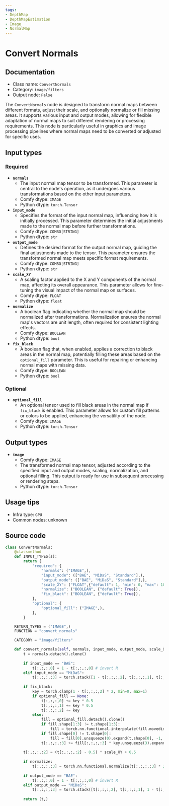 ```yaml
---
tags:
- DepthMap
- DepthMapEstimation
- Image
- NormalMap
---
```


# Convert Normals
## Documentation
- Class name: `ConvertNormals`
- Category: `image/filters`
- Output node: `False`

The `ConvertNormals` node is designed to transform normal maps between different formats, adjust their scale, and optionally normalize or fill missing areas. It supports various input and output modes, allowing for flexible adaptation of normal maps to suit different rendering or processing requirements. This node is particularly useful in graphics and image processing pipelines where normal maps need to be converted or adjusted for specific uses.
## Input types
### Required
- **`normals`**
    - The input normal map tensor to be transformed. This parameter is central to the node's operation, as it undergoes various transformations based on the other input parameters.
    - Comfy dtype: `IMAGE`
    - Python dtype: `torch.Tensor`
- **`input_mode`**
    - Specifies the format of the input normal map, influencing how it is initially processed. This parameter determines the initial adjustments made to the normal map before further transformations.
    - Comfy dtype: `COMBO[STRING]`
    - Python dtype: `str`
- **`output_mode`**
    - Defines the desired format for the output normal map, guiding the final adjustments made to the tensor. This parameter ensures the transformed normal map meets specific format requirements.
    - Comfy dtype: `COMBO[STRING]`
    - Python dtype: `str`
- **`scale_XY`**
    - A scaling factor applied to the X and Y components of the normal map, affecting its overall appearance. This parameter allows for fine-tuning the visual impact of the normal map on surfaces.
    - Comfy dtype: `FLOAT`
    - Python dtype: `float`
- **`normalize`**
    - A boolean flag indicating whether the normal map should be normalized after transformations. Normalization ensures the normal map's vectors are unit length, often required for consistent lighting effects.
    - Comfy dtype: `BOOLEAN`
    - Python dtype: `bool`
- **`fix_black`**
    - A boolean flag that, when enabled, applies a correction to black areas in the normal map, potentially filling these areas based on the `optional_fill` parameter. This is useful for repairing or enhancing normal maps with missing data.
    - Comfy dtype: `BOOLEAN`
    - Python dtype: `bool`
### Optional
- **`optional_fill`**
    - An optional tensor used to fill black areas in the normal map if `fix_black` is enabled. This parameter allows for custom fill patterns or colors to be applied, enhancing the versatility of the node.
    - Comfy dtype: `IMAGE`
    - Python dtype: `torch.Tensor`
## Output types
- **`image`**
    - Comfy dtype: `IMAGE`
    - The transformed normal map tensor, adjusted according to the specified input and output modes, scaling, normalization, and optional filling. This output is ready for use in subsequent processing or rendering steps.
    - Python dtype: `torch.Tensor`
## Usage tips
- Infra type: `GPU`
- Common nodes: unknown


## Source code
```python
class ConvertNormals:
    @classmethod
    def INPUT_TYPES(s):
        return {
            "required": {
                "normals": ("IMAGE",),
                "input_mode": (["BAE", "MiDaS", "Standard"],),
                "output_mode": (["BAE", "MiDaS", "Standard"],),
                "scale_XY": ("FLOAT",{"default": 1, "min": 0, "max": 100, "step": 0.001}),
                "normalize": ("BOOLEAN", {"default": True}),
                "fix_black": ("BOOLEAN", {"default": True}),
            },
            "optional": {
                "optional_fill": ("IMAGE",),
            },
        }

    RETURN_TYPES = ("IMAGE",)
    FUNCTION = "convert_normals"

    CATEGORY = "image/filters"

    def convert_normals(self, normals, input_mode, output_mode, scale_XY, normalize, fix_black, optional_fill=None):
        t = normals.detach().clone()
        
        if input_mode == "BAE":
            t[:,:,:,0] = 1 - t[:,:,:,0] # invert R
        elif input_mode == "MiDaS":
            t[:,:,:,:3] = torch.stack([1 - t[:,:,:,2], t[:,:,:,1], t[:,:,:,0]], dim=3) # BGR -> RGB and invert R
        
        if fix_black:
            key = torch.clamp(1 - t[:,:,:,2] * 2, min=0, max=1)
            if optional_fill == None:
                t[:,:,:,0] += key * 0.5
                t[:,:,:,1] += key * 0.5
                t[:,:,:,2] += key
            else:
                fill = optional_fill.detach().clone()
                if fill.shape[1:3] != t.shape[1:3]:
                    fill = torch.nn.functional.interpolate(fill.movedim(-1,1), size=(t.shape[1], t.shape[2]), mode='bilinear').movedim(1,-1)
                if fill.shape[0] != t.shape[0]:
                    fill = fill[0].unsqueeze(0).expand(t.shape[0], -1, -1, -1)
                t[:,:,:,:3] += fill[:,:,:,:3] * key.unsqueeze(3).expand(-1, -1, -1, 3)
        
        t[:,:,:,:2] = (t[:,:,:,:2] - 0.5) * scale_XY + 0.5
        
        if normalize:
            t[:,:,:,:3] = torch.nn.functional.normalize(t[:,:,:,:3] * 2 - 1, dim=3) / 2 + 0.5
        
        if output_mode == "BAE":
            t[:,:,:,0] = 1 - t[:,:,:,0] # invert R
        elif output_mode == "MiDaS":
            t[:,:,:,:3] = torch.stack([t[:,:,:,2], t[:,:,:,1], 1 - t[:,:,:,0]], dim=3) # invert R and BGR -> RGB
        
        return (t,)

```
